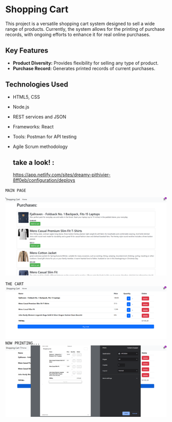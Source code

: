 

# Shopping Cart

This project is a versatile shopping cart system designed to sell a wide range of products. Currently, the system allows for the printing of purchase records, with ongoing efforts to enhance it for real online purchases.

## Key Features

- **Product Diversity:** Provides flexibility for selling any type of product.
- **Purchase Record:** Generates printed records of current purchases.

## Technologies Used

- HTML5, CSS
- Node.js
- REST services and JSON
- Frameworks: React
- Tools: Postman for API testing
- Agile Scrum methodology


  ## take a look! :
   https://app.netlify.com/sites/dreamy-pithivier-8ff0eb/configuration/deploys


`MAIN PAGE`

![first](https://github.com/DavidLuques/ShopCart/blob/main/2023-11-30%2010_59_10-Shopping%20cart%20-%20Brave.png)

`THE CART `
![seond](https://github.com/DavidLuques/ShopCart/blob/main/2023-11-30%2010_58_59-Shopping%20cart%20-%20Brave.png)
`NOW PRINTING...`
![third](https://github.com/DavidLuques/ShopCart/blob/main/2023-11-30%2010_59_33-Shopping%20cart%20-%20Brave.png)

